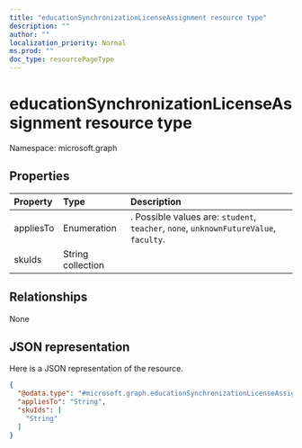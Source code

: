 ```yaml
---
title: "educationSynchronizationLicenseAssignment resource type"
description: ""
author: ""
localization_priority: Normal
ms.prod: ""
doc_type: resourcePageType
---
```


# educationSynchronizationLicenseAssignment resource type


Namespace: microsoft.graph



## Properties
|Property|Type|Description|
|:---|:---|:---|
|appliesTo|Enumeration|. Possible values are: `student`, `teacher`, `none`, `unknownFutureValue`, `faculty`.|
|skuIds|String collection||

## Relationships
None

## JSON representation
Here is a JSON representation of the resource.
<!-- {
  "blockType": "resource",
  "@odata.type": "microsoft.graph.educationSynchronizationLicenseAssignment"
}
-->
``` json
{
  "@odata.type": "#microsoft.graph.educationSynchronizationLicenseAssignment",
  "appliesTo": "String",
  "skuIds": [
    "String"
  ]
}
```

